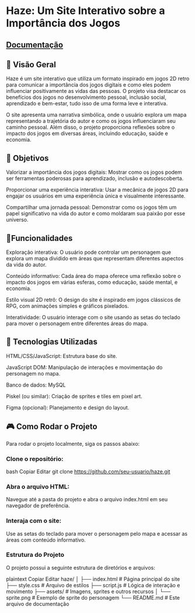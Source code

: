# Haze: Um Site Interativo sobre a Importância dos Jogos
## [Documentação](https://bandteccom-my.sharepoint.com/:w:/g/personal/cesar_miguel_sptech_school/ESQZVg-CQXlPgu6jnY8BYKMBgTi5etBH5LLFVqzFjdpVTw?e=gUQaQV)

## 📌 Visão Geral
Haze é um site interativo que utiliza um formato inspirado em jogos 2D retro para comunicar a importância dos jogos digitais e como eles podem influenciar positivamente as vidas das pessoas. O projeto visa destacar os benefícios dos jogos no desenvolvimento pessoal, inclusão social, aprendizado e bem-estar, tudo isso de uma forma leve e interativa.

O site apresenta uma narrativa simbólica, onde o usuário explora um mapa representando a trajetória do autor e como os jogos influenciaram seu caminho pessoal. Além disso, o projeto proporciona reflexões sobre o impacto dos jogos em diversas áreas, incluindo educação, saúde e economia.

## 🚀 Objetivos
Valorizar a importância dos jogos digitais: Mostrar como os jogos podem ser ferramentas poderosas para aprendizado, inclusão e autodescoberta.

Proporcionar uma experiência interativa: Usar a mecânica de jogos 2D para engajar os usuários em uma experiência única e visualmente interessante.

Compartilhar uma jornada pessoal: Demonstrar como os jogos têm um papel significativo na vida do autor e como moldaram sua paixão por esse universo.


## 📡Funcionalidades
Exploração interativa: O usuário pode controlar um personagem que explora um mapa dividido em áreas que representam diferentes aspectos da vida do autor.

Conteúdo informativo: Cada área do mapa oferece uma reflexão sobre o impacto dos jogos em várias esferas, como educação, saúde mental, e economia.

Estilo visual 2D retrô: O design do site é inspirado em jogos clássicos de RPG, com animações simples e gráficos pixelados.

Interatividade: O usuário interage com o site usando as setas do teclado para mover o personagem entre diferentes áreas do mapa.

## 🔧 Tecnologias Utilizadas

HTML/CSS/JavaScript: Estrutura base do site.

JavaScript DOM: Manipulação de interações e movimentação do personagem no mapa.

Banco de dados: MySQL

Piskel (ou similar): Criação de sprites e tiles em pixel art.

Figma (opcional): Planejamento e design do layout.

## 🎮 Como Rodar o Projeto
Para rodar o projeto localmente, siga os passos abaixo:

### Clone o repositório:
bash
Copiar
Editar
git clone https://github.com/seu-usuario/haze.git
### Abra o arquivo HTML:
Navegue até a pasta do projeto e abra o arquivo index.html em seu navegador de preferência.

### Interaja com o site:
Use as setas do teclado para mover o personagem pelo mapa e acessar as áreas com conteúdo informativo.

### Estrutura do Projeto
O projeto possui a seguinte estrutura de diretórios e arquivos:

plaintext
Copiar
Editar
haze/
│
├── index.html          # Página principal do site
├── style.css           # Arquivo de estilos
├── script.js           # Lógica de interação e movimento
├── assets/             # Imagens, sprites e outros recursos
│   └── sprite.png      # Exemplo de sprite do personagem
└── README.md           # Este arquivo de documentação
